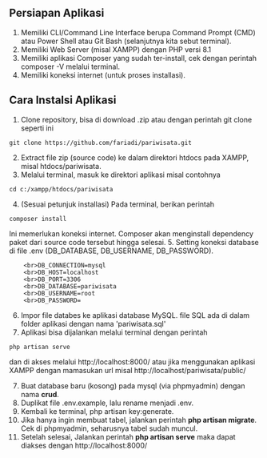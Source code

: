 ## Persiapan Aplikasi

1. Memiliki CLI/Command Line Interface berupa Command Prompt (CMD) atau Power Shell atau Git Bash (selanjutnya kita sebut terminal).
2. Memiliki Web Server (misal XAMPP) dengan PHP versi 8.1
3. Memiliki aplikasi Composer yang sudah ter-install, cek dengan perintah composer -V melalui terminal.
4. Memiliki koneksi internet (untuk proses installasi).

## Cara Instalsi Aplikasi
1. Clone repository, bisa di download .zip atau dengan perintah git clone seperti ini
```
git clone https://github.com/fariadi/pariwisata.git
```
2. Extract file zip (source code) ke dalam direktori htdocs pada XAMPP, misal htdocs/pariwisata.
3. Melalui terminal, masuk ke direktori aplikasi misal contohnya
```
cd c:/xampp/htdocs/pariwisata
```
4. (Sesuai petunjuk installasi) Pada terminal, berikan perintah
```
composer install
```
Ini memerlukan koneksi internet. Composer akan menginstall dependency paket dari source code tersebut hingga selesai.
5. Setting koneksi database di file .env (DB_DATABASE, DB_USERNAME, DB_PASSWORD).
```
    <br>DB_CONNECTION=mysql
    <br>DB_HOST=localhost
    <br>DB_PORT=3306
    <br>DB_DATABASE=pariwisata
    <br>DB_USERNAME=root
    <br>DB_PASSWORD=
```
6. Impor file databes ke aplikasi database MySQL. file SQL ada di dalam folder aplikasi dengan nama 'pariwisata.sql'
5. Aplikasi bisa dijalankan melalui terminal dengan perintah
```
php artisan serve
```
dan di akses melalui http://localhost:8000/ atau jika menggunakan aplikasi XAMPP dengan mamasukan url misal http://localhost/pariwisata/public/

7. Buat database baru (kosong) pada mysql (via phpmyadmin) dengan nama <b>crud</b>.
8. Duplikat file .env.example, lalu rename menjadi .env.
9. Kembali ke terminal, php artisan key:generate.
11. Jika hanya ingin membuat tabel, jalankan perintah <b>php artisan migrate</b>. Cek di phpmyadmin, seharusnya tabel sudah muncul.
12. Setelah selesai, Jalankan perintah <b>php artisan serve</b> maka dapat diakses dengan http://localhost:8000/
